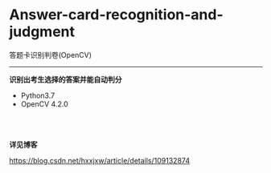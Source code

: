 # Answer-card-recognition-and-judgment
答题卡识别判卷(OpenCV)

---



**识别出考生选择的答案并能自动判分**

- Python3.7
- OpenCV 4.2.0


<br>
<br>

**详见博客**

https://blog.csdn.net/hxxjxw/article/details/109132874
